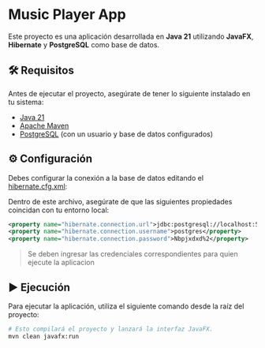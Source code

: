 # Music Player App

Este proyecto es una aplicación desarrollada en **Java 21** utilizando **JavaFX**, **Hibernate** y **PostgreSQL** como base de datos.

## 🛠 Requisitos

Antes de ejecutar el proyecto, asegúrate de tener lo siguiente instalado en tu sistema:

- [Java 21](https://jdk.java.net/21/)
- [Apache Maven](https://maven.apache.org/)
- [PostgreSQL](https://www.postgresql.org/) (con un usuario y base de datos configurados)

## ⚙️ Configuración

Debes configurar la conexión a la base de datos editando el [hibernate.cfg.xml](src/main/resources/hibernate.cfg.xml):


Dentro de este archivo, asegúrate de que las siguientes propiedades coincidan con tu entorno local:

```xml
<property name="hibernate.connection.url">jdbc:postgresql://localhost:5432/music_player</property>
<property name="hibernate.connection.username">postgres</property>
<property name="hibernate.connection.password">Nbpjxdxd%2</property>
```

> Se deben ingresar las credenciales correspondientes para quien ejecute la aplicacion

## ▶️ Ejecución
Para ejecutar la aplicación, utiliza el siguiente comando desde la raíz del proyecto:

```bash
# Esto compilará el proyecto y lanzará la interfaz JavaFX.
mvn clean javafx:run
```
